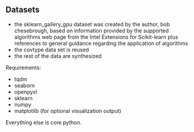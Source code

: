 ## Datasets
- the sklearn_gallery_gpu dataset was created by the author, bob chesebrough, based on information provided by the supported algorithms web page from the Intel Extensions for Scikit-learn plus references to general guidance regarding the application of algorithms
- the covtype data set is reused 
- the rest of the data are synthesized

Requirements:
 - tqdm
 - seaborn
 - openpyxl
 - sklearn
 - numpy
 - matplotlib (for optional visualization output)

Everything else is core python.